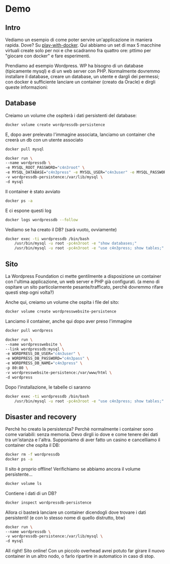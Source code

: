 # Demo

## Intro
Vediamo un esempio di come poter servire un'applicazione in maniera rapida. Dove? Su [play-with-docker](https://play-with-docker.com/). Qui abbiamo un set di max 5 macchine virtuali create solo per noi e che scadranno fra quattro ore: pttimo per "giocare con docker" e fare esperimenti.

Prendiamo ad esempio Wordpress. WP ha bisogno di un database (tipicamente mysql) e di un web server con PHP. Normalmente dovremmo installare il database, creare un database, un utente e dargli dei permessi; con docker è sufficiente lanciare un container (creato da Oracle) e dirgli queste informazioni:

## Database

Creiamo un volume che ospiterà i dati persistenti del database:

```sh
docker volume create wordpressdb-persistence
```

E, dopo aver prelevato l'immagine associata, lanciamo un container che creerà un db con un utente associato

```sh
docker pull mysql

docker run \
--name wordpressdb \
-e MYSQL_ROOT_PASSWORD="c4n3root" \
-e MYSQL_DATABASE="c4n3press" -e MYSQL_USER="c4n3user" -e MYSQL_PASSWORD="c4n3pass" \
-v wordpressdb-persistence:/var/lib/mysql \
-d mysql
```

Il container è stato avviato

```sh
docker ps -a 
```

E ci espone questi log

```sh
docker logs wordpressdb --follow
```

Vediamo se ha creato il DB? (sarà vuoto, ovviamente)

```sh
docker exec -ti wordpressdb /bin/bash 
    /usr/bin/mysql -u root -pc4n3root -e "show databases;"
    /usr/bin/mysql -u root -pc4n3root -e "use c4n3press; show tables;"
```

## Sito

La Wordpress Foundation ci mette gentilmente a disposizione un container con l'ultima applicazione, un web server e PHP già configurati.
(a meno di ospitare un sito particolarmente pesante/trafficato, perchè dovremmo rifare questi step ogni volta?)

Anche qui, creiamo un volume che ospita i file del sito:

```sh
docker volume create wordpresswebsite-persistence
```

Lanciamo il container, anche qui dopo aver preso l'immagine

```sh
docker pull wordpress

docker run \
--name wordpresswebsite \
--link wordpressdb:mysql \
-e WORDPRESS_DB_USER="c4n3user" \
-e WORDPRESS_DB_PASSWORD="c4n3pass" \
-e WORDPRESS_DB_NAME="c4n3press" \
-p 80:80 \
-v wordpresswebsite-persistence:/var/www/html \
-d wordpress
```

Dopo l'installazione, le tabelle ci saranno

```sh
docker exec -ti wordpressdb /bin/bash 
    /usr/bin/mysql -u root -pc4n3root -e "use c4n3press; show tables;"
```

## Disaster and recovery

Perchè ho creato la persistenza? Perchè normalmente i container sono come variabili: senza memoria. Devo dirgli io dove e come tenere dei dati tra un'istanza e l'altra.
Supponiamo di aver fatto un casino e cancelliamo il container che ospita il DB:

```sh
docker rm -f wordpressdb
docker ps -a
```

Il sito è proprio offline! Verifichiamo se abbiamo ancora il volume persistente...

```sh
docker volume ls 
```

Contiene i dati di un DB?

```sh
docker inspect wordpressdb-persistence
```

Allora ci basterà lanciare un container dicendogli dove trovare i dati persistenti! (e con lo stesso nome di quello distrutto, btw)

```sh
docker run \
--name wordpressdb \
-v wordpressdb-persistence:/var/lib/mysql \
-d mysql
```

All right! Sito online!
Con un piccolo overhead avrei potuto far girare il nuovo container in un altro nodo, o farlo ripartire in automatico in caso di stop.
